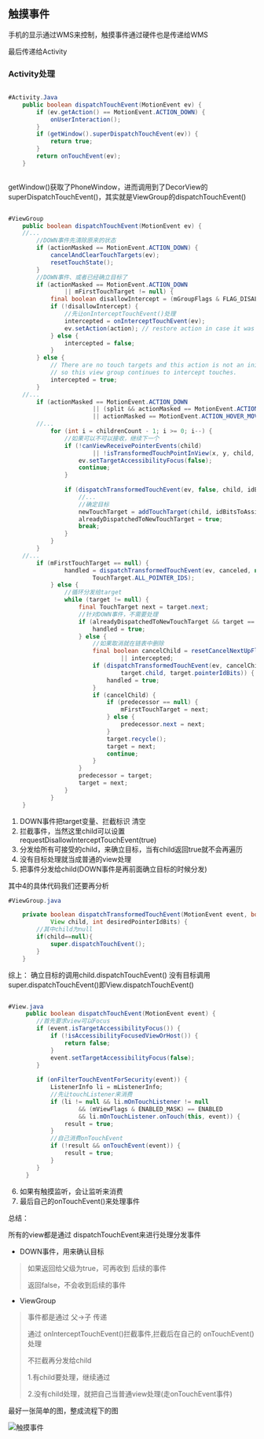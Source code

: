 
## 触摸事件

手机的显示通过WMS来控制，触摸事件通过硬件也是传递给WMS

最后传递给Activity

###	Activity处理

```Java

#Activity.Java
	public boolean dispatchTouchEvent(MotionEvent ev) {
        if (ev.getAction() == MotionEvent.ACTION_DOWN) {
            onUserInteraction();
        }
        if (getWindow().superDispatchTouchEvent(ev)) {
            return true;
        }
        return onTouchEvent(ev);
    }
	
```

getWindow()获取了PhoneWindow，进而调用到了DecorView的superDispatchTouchEvent()，其实就是ViewGroup的dispatchTouchEvent()

```Java

#ViewGroup
	public boolean dispatchTouchEvent(MotionEvent ev) {
	//...
		//DOWN事件先清除原来的状态																	-----1
		if (actionMasked == MotionEvent.ACTION_DOWN) {
			cancelAndClearTouchTargets(ev);
			resetTouchState();
		}
		//DOWN事件、或者已经确立目标了										
		if (actionMasked == MotionEvent.ACTION_DOWN
				|| mFirstTouchTarget != null) {
			final boolean disallowIntercept = (mGroupFlags & FLAG_DISALLOW_INTERCEPT) != 0;
			if (!disallowIntercept) {
				//先让onInterceptTouchEvent()处理													-----2
				intercepted = onInterceptTouchEvent(ev);
				ev.setAction(action); // restore action in case it was changed
			} else {
				intercepted = false;
			}
		} else {
			// There are no touch targets and this action is not an initial down
			// so this view group continues to intercept touches.
			intercepted = true;
		}
	//...
		if (actionMasked == MotionEvent.ACTION_DOWN
                        || (split && actionMasked == MotionEvent.ACTION_POINTER_DOWN)
                        || actionMasked == MotionEvent.ACTION_HOVER_MOVE) {
		//...
			for (int i = childrenCount - 1; i >= 0; i--) {			
				//如果可以不可以接收，继续下一个
				if (!canViewReceivePointerEvents(child)
						|| !isTransformedTouchPointInView(x, y, child, null)) {
					ev.setTargetAccessibilityFocus(false);
					continue;
				}
			
				if (dispatchTransformedTouchEvent(ev, false, child, idBitsToAssign)) {				-----3
					//...
					//确定目标
					newTouchTarget = addTouchTarget(child, idBitsToAssign);
					alreadyDispatchedToNewTouchTarget = true;
					break;
				}			
			}		
		}
	//...
		if (mFirstTouchTarget == null) {
                handled = dispatchTransformedTouchEvent(ev, canceled, null,						-----4
                        TouchTarget.ALL_POINTER_IDS);
            } else {
                //循环分发给target
                while (target != null) {
                    final TouchTarget next = target.next;
					//针对DOWN事件，不需要处理
                    if (alreadyDispatchedToNewTouchTarget && target == newTouchTarget) {
                        handled = true;
                    } else {
						//如果取消就在链表中删除
                        final boolean cancelChild = resetCancelNextUpFlag(target.child)
                                || intercepted;
                        if (dispatchTransformedTouchEvent(ev, cancelChild,						-----5
                                target.child, target.pointerIdBits)) {
                            handled = true;
                        }
                        if (cancelChild) {
                            if (predecessor == null) {
                                mFirstTouchTarget = next;
                            } else {
                                predecessor.next = next;
                            }
                            target.recycle();
                            target = next;
                            continue;
                        }
                    }
                    predecessor = target;
                    target = next;
                }
            }		
	}
```

1.	DOWN事件把target变量、拦截标识 清空
2.	拦截事件，当然这里child可以设置requestDisallowInterceptTouchEvent(true)
3.	分发给所有可接受的child，来确立目标，当有child返回true就不会再遍历
4.	没有目标处理就当成普通的view处理
5.	把事件分发给child(DOWN事件是再前面确立目标的时候分发)

其中4的具体代码我们还要再分析

```Java
#ViewGroup.java

	private boolean dispatchTransformedTouchEvent(MotionEvent event, boolean cancel,
            View child, int desiredPointerIdBits) {
		//其中child为null
		if(child==null){
			super.dispatchTouchEvent();		
		}	
	}
```

综上：
确立目标的调用child.dispatchTouchEvent()
没有目标调用super.dispatchTouchEvent()即View.dispatchTouchEvent()

```Java

#View.java
	 public boolean dispatchTouchEvent(MotionEvent event) {
		//首先要求view可以Focus
        if (event.isTargetAccessibilityFocus()) {
            if (!isAccessibilityFocusedViewOrHost()) {
                return false;
            }
            event.setTargetAccessibilityFocus(false);
        }
		
		if (onFilterTouchEventForSecurity(event)) {
            ListenerInfo li = mListenerInfo;
			//先让touchListener来消费
            if (li != null && li.mOnTouchListener != null
                    && (mViewFlags & ENABLED_MASK) == ENABLED
                    && li.mOnTouchListener.onTouch(this, event)) {							-----6
                result = true;
            }
			//自己消费onTouchEvent
            if (!result && onTouchEvent(event)) {											-----7
                result = true;
            }
        }	 
	 }
```
6.	如果有触摸监听，会让监听来消费
7.	最后自己的onTouchEvent()来处理事件

总结：

所有的view都是通过 dispatchTouchEvent来进行处理分发事件

-	DOWN事件，用来确认目标
	
>	如果返回给父级为true，可再收到 后续的事件
>
>	返回false，不会收到后续的事件

-	ViewGroup
>	事件都是通过 父->子 传递	
>
>	通过 onInterceptTouchEvent()拦截事件,拦截后在自己的 onTouchEvent()处理
>
>	不拦截再分发给child
>
>	1.有child要处理，继续通过
>	
>	2.没有child处理，就把自己当普通view处理(走onTouchEvent事件)

最好一张简单的图，整成流程下的图

![触摸事件](https://github.com/mirindalover/SummaryOfProgrammingLearning/blob/master/android/resource/触摸事件.png "触摸事件")














